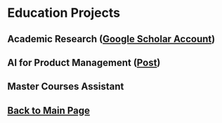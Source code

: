 # Education Projects

## Academic Research ([Google Scholar Account](https://scholar.google.fr/citations?user=V5lAMN4AAAAJ&hl=fr))

## AI for Product Management ([Post](https://www.linkedin.com/posts/matteociocca_virtual-assistant-for-violence-prevention-activity-7110728554371244032-jilg?utm_source=share&utm_medium=member_desktop&rcm=ACoAABN7odwBCTSkSQQbgUbxRNshm2Aiwhhjvqs))

## Master Courses Assistant


## [Back to Main Page](https://teoka.github.io)
